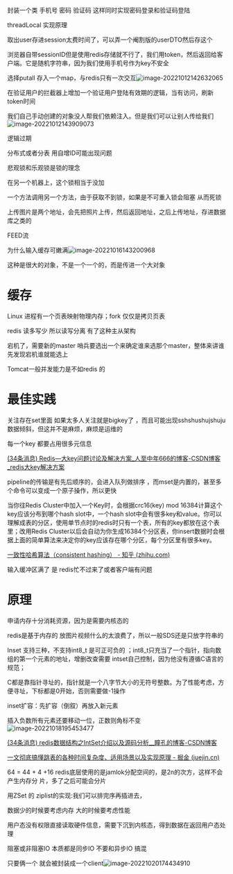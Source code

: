 封装一个类  手机号  密码  验证码  这样同时实现密码登录和验证码登陆

threadLocal  实现原理

取出user存进session太费时间了，可以弄一个阉割版的userDTO然后存这个

浏览器自带sessionID但是使用redis存储就不行了，我们用token，然后返回给客户端。它是随机字符串，因为我们使用手机号作为key不安全

选择putall 存入一个map，与redis只有一次交互![image-20221012142632065](C:\Users\Administrator\AppData\Roaming\Typora\typora-user-images\image-20221012142632065.png)

在验证用户的拦截器上增加一个验证用户登陆有效期的逻辑，当有访问，刷新token时间

我们自己手动创建的对象没人帮我们依赖注入。但是我们可以让别人传给我们![image-20221012143909073](C:\Users\Administrator\AppData\Roaming\Typora\typora-user-images\image-20221012143909073.png)

逻辑过期

分布式或者分表  用自增ID可能出现问题

悲观锁和乐观锁是锁的理念

在另一个机器上，这个锁相当于没加

一个方法调用另一个方法，由于获取不到锁，如果是不可重入锁会阻塞 从而死锁

上传图片是两个地址，会先把照片上传，然后返回地址，之后上传地址，存进数据库之类的

FEED流

为什么输入缓存可嫩满![image-20221016143200968](C:\Users\Administrator\AppData\Roaming\Typora\typora-user-images\image-20221016143200968.png)

这种是很大的对象，不是一个一个的，而是传进一个大对象

# 缓存

Linux  进程有一个页表映射物理内存；fork 仅仅是拷贝页表

redis  读多写少  所以读写分离 有了这种主从架构

宕机了，需要新的master 哨兵要选出一个来确定谁来选那个master，整体来讲谁先发现宕机谁就能选上

Tomcat一般并发能力是不如redis  的

# 最佳实践

关注存在set里面   如果太多人关注就是bigkey了 ，而且可能出现sshshushujshuju数据倾斜，但这并不是麻烦，麻烦是运维的

每一个key  都要占用很多元信息

[(34条消息) Redis—大key问题讨论及解决方案_人至中年666的博客-CSDN博客_redis大key解决方案](https://blog.csdn.net/zhulj625/article/details/106695714)

pipeline的传输是有先后顺序的，会进入队列做排序	，而mset是内置的，甚至多个命令可以变成一个原子操作，所以更快

当你往Redis Cluster中加入一个Key时，会根据crc16(key) mod 16384计算这个key应该分布到哪个hash slot中，一个hash slot中会有很多key和value。你可以理解成表的分区，使用单节点时的redis时只有一个表，所有的key都放在这个表里；改用Redis Cluster以后会自动为你生成16384个分区表，你insert数据时会根据上面的简单算法来决定你的key应该存在哪个分区，每个分区里有很多key。

[一致性哈希算法（consistent hashing） - 知乎 (zhihu.com)](https://zhuanlan.zhihu.com/p/129049724)

输入缓冲区满了  是 redis忙不过来了或者客户端有问题

# 原理

申请内存十分消耗资源，因为是需要内核态的

redis是基于内存的   放图片视频什么的太浪费了，所以一般SDS还是只放字符串的

Inset  支持三种，不支持int8_t   是可正可负的 ；int8_t只充当了一个指针，指向数组的第一个元素的地址，增删改查需要 intset自己控制，因为他没有遵循C语言的规范；

C都是靠指针寻址的，指针就是一个八字节大小的无符号整数。为了性能考虑，方便寻址，下标都是0开始，否则需要做-1操作

inset扩容：先扩容（倒叙）再放入新元素

插入负数所有元素还要移动一位，正数则角标不变![image-20221018195453477](C:\Users\Administrator\AppData\Roaming\Typora\typora-user-images\image-20221018195453477.png)

[(34条消息) redis数据结构之IntSet介绍以及源码分析__瞳孔的博客-CSDN博客](https://blog.csdn.net/tongkongyu/article/details/124882266)

[一文彻底搞懂跳表的各种时间复杂度、适用场景以及实现原理 - 掘金 (juejin.cn)](https://juejin.cn/post/6844903955831619597)

64 = 44 + 4  +16   redis底层使用的是jamlok分配空间的，是2n的次方，这样不会产生内存分 片，多了之后可能会分片

用ZSet 的 ziplist的实现:我们可以排完序再插进去，

数据少的时候要考虑内存   大的时候要考虑性能

用户态没有权限直接读取硬件信息，需要下沉到内核态，得到数据在返回用户态处理

阻塞或非阻塞IO 本质都是同步IO  不要和异步IO  搞混

只要俩一个   就会被封装成一个client![image-20221020174434910](C:\Users\Administrator\AppData\Roaming\Typora\typora-user-images\image-20221020174434910.png)

